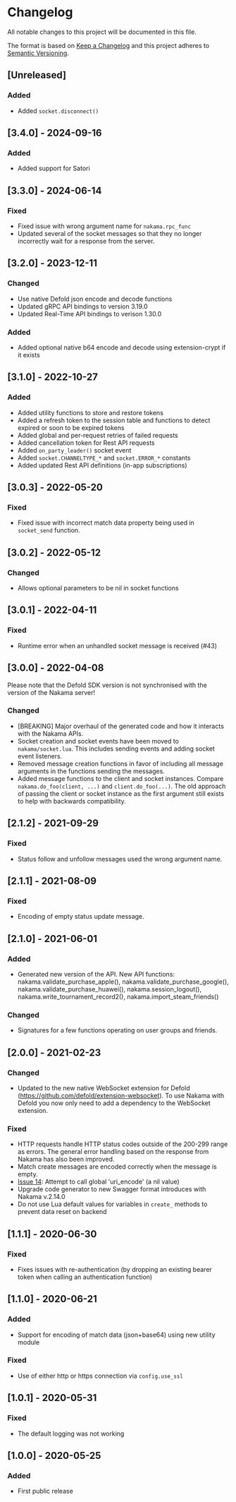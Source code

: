 # Changelog

All notable changes to this project will be documented in this file.

The format is based on [Keep a Changelog](http://keepachangelog.com/en/1.0.0/)
and this project adheres to [Semantic Versioning](http://semver.org/spec/v2.0.0.html).

## [Unreleased]

### Added
- Added `socket.disconnect()`

## [3.4.0] - 2024-09-16
### Added
- Added support for Satori

## [3.3.0] - 2024-06-14
### Fixed
- Fixed issue with wrong argument name for `nakama.rpc_func`
- Updated several of the socket messages so that they no longer incorrectly wait for a response from the server.

## [3.2.0] - 2023-12-11
### Changed
- Use native Defold json encode and decode functions
- Updated gRPC API bindings to version 3.19.0
- Updated Real-Time API bindings to verison 1.30.0

### Added
- Added optional native b64 encode and decode using extension-crypt if it exists

## [3.1.0] - 2022-10-27
### Added
- Added utility functions to store and restore tokens
- Added a refresh token to the session table and functions to detect expired or soon to be expired tokens
- Added global and per-request retries of failed requests
- Added cancellation token for Rest API requests
- Added `on_party_leader()` socket event
- Added `socket.CHANNELTYPE_*` and `socket.ERROR_*` constants
- Added updated Rest API definitions (in-app subscriptions)

## [3.0.3] - 2022-05-20
### Fixed
- Fixed issue with incorrect match data property being used in `socket_send` function.

## [3.0.2] - 2022-05-12
### Changed
- Allows optional parameters to be nil in socket functions


## [3.0.1] - 2022-04-11
### Fixed
- Runtime error when an unhandled socket message is received (#43)


## [3.0.0] - 2022-04-08
Please note that the Defold SDK version is not synchronised with the version of the Nakama server!

### Changed
- [BREAKING] Major overhaul of the generated code and how it interacts with the Nakama APIs.
- Socket creation and socket events have been moved to `nakama/socket.lua`. This includes sending events and adding socket event listeners.
- Removed message creation functions in favor of including all message arguments in the functions sending the messages.
- Added message functions to the client and socket instances. Compare `nakama.do_foo(client, ...)` and `client.do_foo(...)`. The old approach of passing the client or socket instance as the first argument still exists to help with backwards compatibility.


## [2.1.2] - 2021-09-29
### Fixed
- Status follow and unfollow messages used the wrong argument name.


## [2.1.1] - 2021-08-09
### Fixed
- Encoding of empty status update message.


## [2.1.0] - 2021-06-01
### Added
- Generated new version of the API. New API functions: nakama.validate_purchase_apple(), nakama.validate_purchase_google(), nakama.validate_purchase_huawei(), nakama.session_logout(), nakama.write_tournament_record2(), nakama.import_steam_friends()

### Changed
- Signatures for a few functions operating on user groups and friends.


## [2.0.0] - 2021-02-23
### Changed
- Updated to the new native WebSocket extension for Defold (https://github.com/defold/extension-websocket). To use Nakama with Defold you now only need to add a dependency to the WebSocket extension.

### Fixed
- HTTP requests handle HTTP status codes outside of the 200-299 range as errors. The general error handling based on the response from Nakama has also been improved.
- Match create messages are encoded correctly when the message is empty.
- [Issue 14](https://github.com/heroiclabs/nakama-defold/issues/14): Attempt to call global 'uri_encode' (a nil value)
- Upgrade code generator to new Swagger format introduces with Nakama v.2.14.0
- Do not use Lua default values for variables in `create_` methods to prevent data reset on backend


## [1.1.1] - 2020-06-30
### Fixed
- Fixes issues with re-authentication (by dropping an existing bearer token when calling an authentication function)


## [1.1.0] - 2020-06-21
### Added
- Support for encoding of match data (json+base64) using new utility module

### Fixed
- Use of either http or https connection via `config.use_ssl`


## [1.0.1] - 2020-05-31
### Fixed
- The default logging was not working


## [1.0.0] - 2020-05-25
### Added
- First public release
